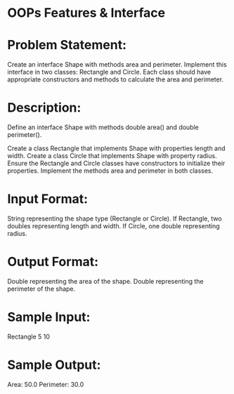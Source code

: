 # OOPs Features & Interface

# Problem Statement:
Create an interface Shape with methods area and perimeter. Implement this interface in two classes: Rectangle and Circle. Each class should have appropriate constructors and methods to calculate the area and perimeter.

# Description:
Define an interface Shape with methods double area() and double perimeter().

Create a class Rectangle that implements Shape with properties length and width.
Create a class Circle that implements Shape with property radius.
Ensure the Rectangle and Circle classes have constructors to initialize their properties.
Implement the methods area and perimeter in both classes.
# Input Format:
String representing the shape type (Rectangle or Circle).
If Rectangle, two doubles representing length and width.
If Circle, one double representing radius.
# Output Format:
Double representing the area of the shape.
Double representing the perimeter of the shape.

# Sample Input:
Rectangle
5
10
# Sample Output:
Area: 50.0
Perimeter: 30.0
